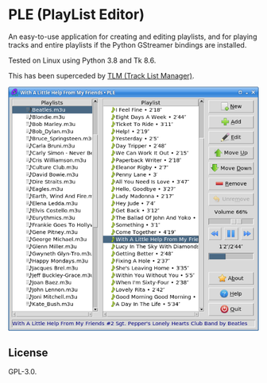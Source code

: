 # PLE (PlayList Editor)

An easy-to-use application for creating and editing playlists, and for
playing tracks and entire playlists if the Python GStreamer bindings are
installed.

Tested on Linux using Python 3.8 and Tk 8.6.

This has been superceded by  [TLM (Track List
Manager)](https://github.com/mark-summerfield/tlm).

![Screenshot](screenshot.png)

## License

GPL-3.0.
